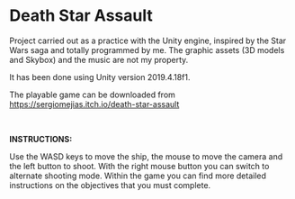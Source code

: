 # Death Star Assault
 Project carried out as a practice with the Unity engine, inspired by the Star Wars saga and totally programmed by me. The graphic assets (3D models and Skybox) and the music are not my property.

It has been done using Unity version 2019.4.18f1.

The playable game can be downloaded from https://sergiomejias.itch.io/death-star-assault

<br/>

**INSTRUCTIONS:**

Use the WASD keys to move the ship, the mouse to move the camera and the left button to shoot. With the right mouse button you can switch to alternate shooting mode. Within the game you can find more detailed instructions on the objectives that you must complete.
